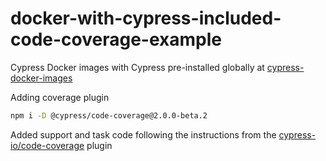 # docker-with-cypress-included-code-coverage-example

Cypress Docker images with Cypress pre-installed globally at [cypress-docker-images](https://github.com/cypress-io/cypress-docker-images/tree/master/included)

Adding coverage plugin

```sh
npm i -D @cypress/code-coverage@2.0.0-beta.2
```

Added support and task code following the instructions from the [cypress-io/code-coverage](https://github.com/cypress-io/code-coverage) plugin
